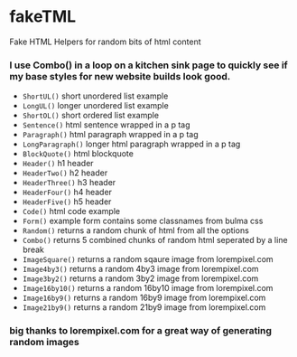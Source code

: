 # fakeTML
Fake HTML Helpers for random bits of html content 

### I use Combo() in a loop on a kitchen sink page to quickly see if my base styles for new website builds look good.

- `ShortUL()` short unordered list example
- `LongUL()` longer unordered list example
- `ShortOL()` short ordered list example
- `Sentence()` html sentence wrapped in a p tag
- `Paragraph()` html paragraph wrapped in a p tag
- `LongParagraph()` longer html paragraph wrapped in a p tag
- `BlockQuote()` html blockquote
- `Header()` h1 header
- `HeaderTwo()` h2 header
- `HeaderThree()` h3 header
- `HeaderFour()` h4 header
- `HeaderFive()` h5 header
- `Code()` html code example
- `Form()` example form contains some classnames from bulma css
- `Random()` returns a random chunk of html from all the options
- `Combo()` returns 5 combined chunks of random html seperated by a line break
- `ImageSquare()` returns a random sqaure image from lorempixel.com
- `Image4by3()` returns a random 4by3 image from lorempixel.com
- `Image3by2()` returns a random 3by2 image from lorempixel.com
- `Image16by10()` returns a random 16by10 image from lorempixel.com
- `Image16by9()` returns a random 16by9 image from lorempixel.com
- `Image21by9()` returns a random 21by9 image from lorempixel.com


### big thanks to lorempixel.com for a great way of generating random images